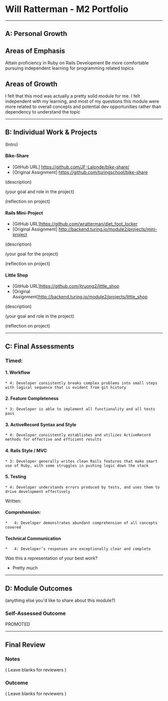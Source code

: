 # Will Ratterman - M2 Portfolio

-----------------------

## A: Personal Growth

## Areas of Emphasis

Attain proficiency in Ruby on Rails Development
Be more comfortable pursuing independent learning for programming related topics

## Areas of Growth

I felt that this mod was actually a pretty solid module for me. I felt independent with my learning, and most of my questions this module were more related to overall concepts and potential dev opportunities rather than dependency to understand the topic

-----------------------

## B: Individual Work & Projects

(Intro)

#### Bike-Share

* [GitHub URL] https://github.com/JF-Lalonde/bike-share/
* [Original Assignment] https://github.com/turingschool/bike-share


(description)

(your goal and role in the project)

(reflection on project)

#### Rails Mini-Project

* [GitHub URL]https://github.com/wratterman/diet_foot_locker
* [Original Assignment] http://backend.turing.io/module2/projects/mini-project

(description)

(your goal for the project)

(reflection on project)

#### Little Shop

* [GitHub URL]https://github.com/jtruong2/little_shop
* [Original Assignment]http://backend.turing.io/module2/projects/little_shop

(description)

(your goal and role in the project)

(reflection on project)

-----------------------

## C: Final Assessments

### Timed:

  #### 1. Workflow
    * 4: Developer consistently breaks complex problems into small steps with logical sequence that is evident from git history

  #### 2. Feature Completeness
    * 3: Developer is able to implement all functionality and all tests pass

  #### 3. ActiveRecord Syntax and Style
    * 4: Developer consistently establishes and utilizes ActiveRecord methods for effective and efficient results

  #### 4. Rails Style / MVC
    * 3: Developer generally writes clean Rails features that make smart use of Ruby, with some struggles in pushing logic down the stack

  #### 5. Testing
    * 4: Developer understands errors produced by tests, and uses them to drive development effectively

Written:
  #### Comprehension:
    *   4: Developer demonstrates abundant comprehension of all concepts covered

  #### Technical Communication
    *   4: Developer’s responses are exceptionally clear and complete


Was this a representation of your best work?
- Pretty much

-----------------------

## D: Module Outcomes

(anything else you'd like to share about this module?)

### Self-Assessed Outcome

PROMOTED

------------------

## Final Review

### Notes

( Leave blanks for reviewers )

### Outcome

( Leave blanks for reviewers )
